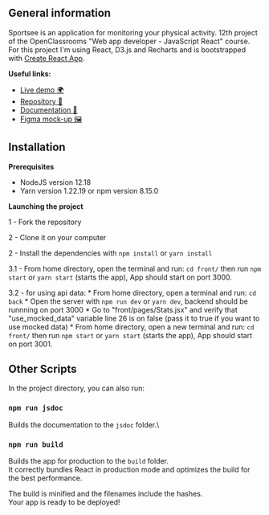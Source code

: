 ## General information

Sportsee is an application for monitoring your physical activity. 12th project of the OpenClassrooms "Web app developer - JavaScript React" course. For this project I'm using React, D3.js and Recharts and is bootstrapped with [Create React App](https://github.com/facebook/create-react-app).

**Useful links:**
- [Live demo 🌍](https://jyjystudio.github.io/SportSee-P12) 
- [Repository 📖](https://github.com/JyjyStudio/SportSee-P12)
- [Documentation 📑](https://jyjystudio.github.io/jsdoc-p12/)
- [Figma mock-up 🖼️](https://www.figma.com/file/BMomGVZqLZb811mDMShpLu/UI-design-Sportify-FR?node-id=1%3A2)


## Installation

**Prerequisites**

- NodeJS version 12.18
- Yarn version 1.22.19 or npm version 8.15.0

**Launching the project**

1 - Fork the repository

2 - Clone it on your computer

2 - Install the dependencies with `npm install` or `yarn install`

3.1 - From home directory, open the terminal and run: `cd front/` then run `npm start` or `yarn start` (starts the app), App should start on port 3000.

3.2 - for using api data: 
    * From home directory, open a terminal and run: `cd back`
    * Open the server with `npm run dev` or `yarn dev`, backend should be runnning on port 3000
    * Go to "front/pages/Stats.jsx" and verify that "use_mocked_data" variable line 26 is on false (pass it to true if you want to use mocked data)
    * From home directory, open a new terminal and run: `cd front/` then run `npm start` or `yarn start` (starts the app), App should start on port 3001.



## Other Scripts

In the project directory, you can also run:

### `npm run jsdoc`

Builds the documentation to the `jsdoc` folder.\

### `npm run build`

Builds the app for production to the `build` folder.\
It correctly bundles React in production mode and optimizes the build for the best performance.

The build is minified and the filenames include the hashes.\
Your app is ready to be deployed!
